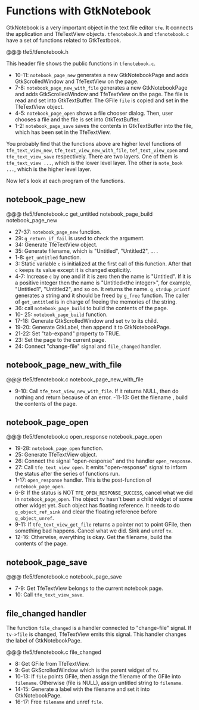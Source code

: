 # Functions with GtkNotebook

GtkNotebook is a very important object in the text file editor `tfe`.
It connects the application and TfeTextView objects.
`tfenotebook.h` and `tfenotebook.c` have a set of functions related to GtkTextbook.

@@@ tfe5/tfenotebook.h

This header file shows the public functions in `tfenotebook.c`.

- 10-11: `notebook_page_new` generates a new GtkNotebookPage and adds GtkScrolledWindow and TfeTextView on the page.
- 7-8: `notebook_page_new_with_file` generates a new GtkNotebookPage and adds GtkScrolledWindow and TfeTextView on the page. The file is read and set into GtkTextBuffer.
The GFile `file` is copied and set in the TfeTextView object.
- 4-5: `notebook_page_open` shows a file chooser dialog. Then, user chooses a file and the file is set into GtkTextBuffer.
- 1-2: `notebook_page_save` saves the contents in GtkTextBuffer into the file, which has been set in the TfeTextView.

You probably find that the functions above are higher level functions of `tfe_text_view_new`, `tfe_text_view_new_with_file`, `tef_text_view_open` and `tfe_text_view_save` respectively.
There are two layers.
One of them is `tfe_text_view ...`, which is the lower level layer.
The other is `note_book ...`, which is the higher level layer.

Now let's look at each program of the functions.

## notebook\_page\_new

@@@ tfe5/tfenotebook.c get_untitled notebook_page_build notebook_page_new

- 27-37: `notebook_page_new` function.
- 29: `g_return_if_fail` is used to check the argument.
- 34: Generate TfeTextView object.
- 35: Generate filename, which is "Untitled", "Untitled2", ... .
- 1-8: `get_untitled` function.
- 3: Static variable `c` is initialized at the first call of this function. After that `c` keeps its value except it is changed explicitly.
- 4-7: Increase `c` by one and if it is zero then the name is "Untitled". If it is a positive integer then the name is "Untitled\<the integer\>", for example, "Untitled1", "Untitled2", and so on.
It returns the name.
`g_strdup_printf` generates a string and it should be freed by `g_free` function.
The caller of `get_untitled` is in charge of freeing the memories of the string.
- 36: call `notebook_page_build` to build the contents of the page.
- 10- 25: `notebook_page_build` function.
- 17-18: Generate GtkScrolledWindow and set `tv` to its child.
- 19-20: Generate GtkLabel, then append it to GtkNotebookPage.
- 21-22: Set "tab-expand" property to TRUE.
- 23: Set the page to the current page.
- 24: Connect "change-file" signal and `file_changed` handler.

## notebook\_page\_new\_with\_file

@@@ tfe5/tfenotebook.c notebook_page_new_with_file

- 9-10: Call `tfe_text_view_new_with_file`.
If it returns NULL, then do nothing and return because of an error.
-11-13: Get the filename , build the contents of the page.

## notebook\_page\_open

@@@ tfe5/tfenotebook.c open_response notebook_page_open

- 19-28: `notebook_page_open` function.
- 25: Generate TfeTextView object.
- 26: Connect the signal "open-response" and the handler `open_response`.
- 27: Call `tfe_text_view_open`.
It emits "open-response" signal to inform the status after the series of functions run.
- 1-17: `open_response` handler.
This is the post-function of `notebook_page_open`.
- 6-8: If the status is NOT `TFE_OPEN_RESPONSE_SUCCESS`, cancel what we did in `notebook_page_open`.
The object `tv` hasn't been a child widget of some other widget yet.
Such object has floating reference.
It needs to do `g_object_ref_sink` and clear the floating reference before `g_object_unref`.
- 9-11: If `tfe_text_view_get_file` returns a pointer not to point GFile, then something bad happens. Cancel what we did.
Sink and unref `tv`.
- 12-16: Otherwise, everything is okay.
Get the filename, build the contents of the page.

## notebook\_page\_save

@@@ tfe5/tfenotebook.c notebook_page_save

- 7-9: Get TfeTextView belongs to the current notebook page.
- 10: Call `tfe_text_view_save`.

## file\_changed handler

The function `file_changed` is a handler connected to "change-file" signal.
If `tv->file` is changed, TfeTextView emits this signal.
This handler changes the label of GtkNotebookPage.

@@@ tfe5/tfenotebook.c file_changed

- 8: Get GFile from TfeTextView.
- 9: Get GkScrolledWindow which is the parent widget of `tv`.
- 10-13: If `file` points GFile, then assign the filename of the GFile into `filename`.
Otherwise (file is NULL), assign untitled string to `filename`.
- 14-15: Generate a label with the filename and set it into GtkNotebookPage.
- 16-17: Free `filename` and unref `file`.



